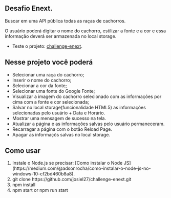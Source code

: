 ## Desafio Enext.
Buscar em uma API pública todas as raças de cachorros. 

O usuário poderá digitar o nome do cachorro, estilizar a fonte e a cor e essa informação deverá ser armazenada no local storage.

* Teste o projeto: [challenge-enext](https://josiel27.github.io/challenge-enext/).

## Nesse projeto você poderá
* Selecionar uma raça do cachorro;
* Inserir o nome do cachorro;
* Selecionar a cor da fonte;
* Selecionar uma fonte do Google Fonte;
* Visualizar a imagem do cachorro selecionado com as informações por cima com a fonte e cor selecionada;
* Salvar no local storage(funcionalidade HTML5) as informações selecionadas pelo usuário + Data e Horário.
* Mostrar uma mensagem de sucesso na tela.
* Atualizar a página e as informações salvas pelo usuário permaneceram.
* Recarragar a página com o botão Reload Page.
* Apagar as informaçõs salvas no local storage.

## Como usar
<ol>
    <li>Instale o Node.js se precisar: [Como instalar o Node JS](https://medium.com/@adsonrocha/como-instalar-o-node-js-no-windows-10-cf2bd460b8a8).</li>
    <li>git clone https://github.com/josiel27/challenge-enext.git</li>
    <li>npm install</li>
    <li>npm start or npm run start</li>
</ol>
